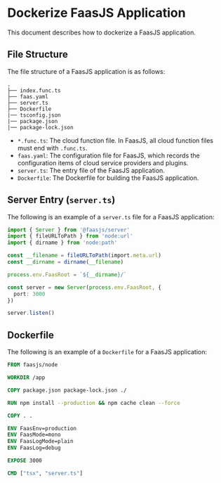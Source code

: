 # Dockerize FaasJS Application

This document describes how to dockerize a FaasJS application.

## File Structure

The file structure of a FaasJS application is as follows:

```plaintext
.
├── index.func.ts
├── faas.yaml
├── server.ts
├── Dockerfile
|── tsconfig.json
|── package.json
|── package-lock.json
```

- `*.func.ts`: The cloud function file. In FaasJS, all cloud function files must end with `.func.ts`.
- `faas.yaml`: The configuration file for FaasJS, which records the configuration items of cloud service providers and plugins.
- `server.ts`: The entry file of the FaasJS application.
- `Dockerfile`: The Dockerfile for building the FaasJS application.

## Server Entry (`server.ts`)

The following is an example of a `server.ts` file for a FaasJS application:

```typescript
import { Server } from '@faasjs/server'
import { fileURLToPath } from 'node:url'
import { dirname } from 'node:path'

const __filename = fileURLToPath(import.meta.url)
const __dirname = dirname(__filename)

process.env.FaasRoot = `${__dirname}/`

const server = new Server(process.env.FaasRoot, {
  port: 3000
})

server.listen()
```

## Dockerfile

The following is an example of a `Dockerfile` for a FaasJS application:

```Dockerfile
FROM faasjs/node

WORKDIR /app

COPY package.json package-lock.json ./

RUN npm install --production && npm cache clean --force

COPY . .

ENV FaasEnv=production
ENV FaasMode=mono
ENV FaasLogMode=plain
ENV FaasLog=debug

EXPOSE 3000

CMD ["tsx", "server.ts"]
```
